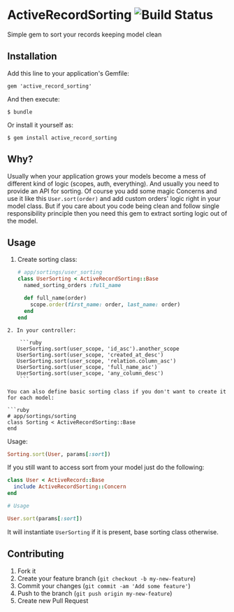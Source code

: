 # ActiveRecordSorting ![Build Status](https://travis-ci.org/yratanov/active_record_sorting.svg)

Simple gem to sort your records keeping model clean

## Installation

Add this line to your application's Gemfile:

    gem 'active_record_sorting'

And then execute:

    $ bundle

Or install it yourself as:

    $ gem install active_record_sorting

## Why?

Usually when your application grows your models become a mess of different kind of logic (scopes, auth, everything).
And usually you need to provide an API for sorting. 
Of course you add some magic Concerns and use it like this `User.sort(order)` and add custom orders' logic right in your model class. 
But if you care about you code being clean and follow single responsibility principle then you need this gem to extract sorting logic out of the model. 

## Usage

1. Create sorting class:
    ```ruby
    # app/sortings/user_sorting
    class UserSorting < ActiveRecordSorting::Base
      named_sorting_orders :full_name
    
      def full_name(order)
        scope.order(first_name: order, last_name: order)
      end   
    end
```
2. In your controller:
   
    ```ruby
   UserSorting.sort(user_scope, 'id_asc').another_scope 
   UserSorting.sort(user_scope, 'created_at_desc')
   UserSorting.sort(user_scope, 'relation.column_asc')
   UserSorting.sort(user_scope, 'full_name_asc')
   UserSorting.sort(user_scope, 'any_column_desc')
    ```

You can also define basic sorting class if you don't want to create it for each model:

```ruby
# app/sortings/sorting
class Sorting < ActiveRecordSorting::Base
end
```

Usage: 

```ruby
Sorting.sort(User, params[:sort])

```

If you still want to access sort from your model just do the following:

```ruby
class User < ActiveRecord::Base
  include ActiveRecordSorting::Concern
end

# Usage

User.sort(params[:sort])

```

It will instantiate `UserSorting` if it is present, base sorting class otherwise.

## Contributing

1. Fork it
2. Create your feature branch (`git checkout -b my-new-feature`)
3. Commit your changes (`git commit -am 'Add some feature'`)
4. Push to the branch (`git push origin my-new-feature`)
5. Create new Pull Request
